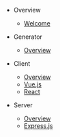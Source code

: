 * Overview
  * [Welcome](README.md)

* Generator
  * [Overview](docs/generator/overview.md)

* Client
  * [Overview](docs/client_generators/overview.md)
  * [Vue.js](docs/client_generators/vuejs.md)
  * [React](docs/client_generators/react.md)

* Server
  * [Overview](docs/server_generators/overview.md)
  * [Express.js](docs/server_generators/expressjs.md)
